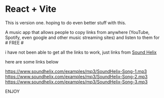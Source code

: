 # React + Vite

This is version one. hoping to do even better stuff with this. 

A music app that allows people to copy links from anywhere (YouTube, Spotify, even google and other music streaming sites) and listen to them for # FREE #

i have not been able to get all the links to work, just links from [Sound Helix](https://www.soundhelix.com/)

here are some links below

https://www.soundhelix.com/examples/mp3/SoundHelix-Song-1.mp3
https://www.soundhelix.com/examples/mp3/SoundHelix-Song-2.mp3
https://www.soundhelix.com/examples/mp3/SoundHelix-Song-3.mp3

ENJOY
